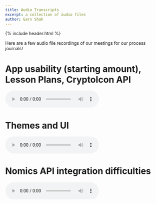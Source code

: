 ```yaml
---
title: Audio Transcripts
excerpt: a collection of audio files
author: Garv Shah
---
```

{% include header.html %}

Here are a few audio file recordings of our meetings for our process journals!

# App usability (starting amount), Lesson Plans, CryptoIcon API

<audio controls width="100%"> <source src="{{ site.baseurl }}{% link static/app_usability.mp3 %}" type="audio/mpeg"> Your browser does not support the audio element. </audio>

# Themes and UI

<audio controls width="100%"> <source src="{{ site.baseurl }}{% link static/themes_ui.mp3 %}" type="audio/mpeg"> Your browser does not support the audio element. </audio>

# Nomics API integration difficulties

<audio controls width="100%"> <source src="{{ site.baseurl }}{% link static/nomics_api.mp3 %}" type="audio/mpeg"> Your browser does not support the audio element. </audio>
